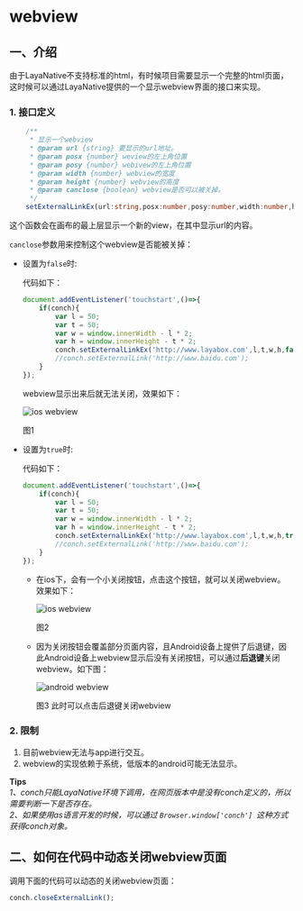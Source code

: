 
# webview

## 一、介绍

由于LayaNative不支持标准的html，有时候项目需要显示一个完整的html页面，这时候可以通过LayaNative提供的一个显示webview界面的接口来实现。  
### 1. 接口定义  

```typescript
    /**
     * 显示一个webview
     * @param url {string} 要显示的url地址。
     * @param posx {number} weview的左上角位置
     * @param posy {number} webivew的左上角位置
     * @param width {number} webview的宽度
     * @param height {number} webview的高度
     * @param canclose {boolean} webview是否可以被关掉。
     */ 
    setExternalLinkEx(url:string,posx:number,posy:number,width:number,height:number,canclose:boolean):void;
```

这个函数会在画布的最上层显示一个新的view，在其中显示url的内容。

`canclose`参数用来控制这个webview是否能被关掉：  
* 设置为`false`时:

    代码如下：

    ```typescript
    document.addEventListener('touchstart',()=>{
        if(conch){
            var l = 50;
            var t = 50;
            var w = window.innerWidth - l * 2;
            var h = window.innerHeight - t * 2;
            conch.setExternalLinkEx('http://www.layabox.com',l,t,w,h,false); // canclose设置为false
            //conch.setExternalLink('http://www.baidu.com');
        }
    });
    ```

    webview显示出来后就无法关闭，效果如下：  

    ![ios webview](img/1.png)

    图1

* 设置为`true`时: 

    代码如下：

    ```typescript
    document.addEventListener('touchstart',()=>{
        if(conch){
            var l = 50;
            var t = 50;
            var w = window.innerWidth - l * 2;
            var h = window.innerHeight - t * 2;
            conch.setExternalLinkEx('http://www.layabox.com',l,t,w,h,true); // canclose设置为true
            //conch.setExternalLink('http://www.baidu.com');
        }
    });
    ```



    * 在ios下，会有一个小关闭按钮，点击这个按钮，就可以关闭webview。 效果如下：

        ![ios webview](img/2.png)

        图2

    * 因为关闭按钮会覆盖部分页面内容，且Android设备上提供了后退键，因此Android设备上webview显示后没有关闭按钮，可以通过**后退键**关闭webview。如下图：


        ![android webview](img/3.png)

        图3  此时可以点击后退键关闭webview

### 2. 限制
1. 目前webview无法与app进行交互。
2. webview的实现依赖于系统，低版本的android可能无法显示。

**Tips**  
*1、conch只能LayaNative环境下调用，在网页版本中是没有conch定义的，所以需要判断一下是否存在。*  
*2、如果使用as语言开发的时候，可以通过 `Browser.window['conch'] `这种方式获得conch对象。*


## 二、如何在代码中动态关闭webview页面

调用下面的代码可以动态的关闭webview页面：

```javascript
conch.closeExternalLink();
```